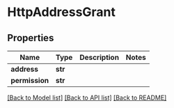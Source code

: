 # HttpAddressGrant

## Properties
Name | Type | Description | Notes
------------ | ------------- | ------------- | -------------
**address** | **str** |  | 
**permission** | **str** |  | 

[[Back to Model list]](../README.md#documentation-for-models) [[Back to API list]](../README.md#documentation-for-api-endpoints) [[Back to README]](../README.md)


